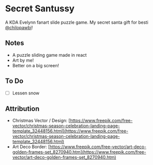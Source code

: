 # Secret Santussy

A KDA Evelynn fanart slide puzzle game. My secret santa gift for besti [@chilopawbi](https://www.twitter.com/chilopawbi)!

## Notes

- A puzzle sliding game made in react
- Art by me!
- Better on a big screen!

## To Do

- [ ] Lessen snow


## Attribution

- Christmas Vector / Design: [https://www.freepik.com/free-vector/christmas-season-celebration-landing-page-template_32448156.html](https://www.freepik.com/free-vector/christmas-season-celebration-landing-page-template_32448156.html)
- Art Deco Border: [https://www.freepik.com/free-vector/art-deco-golden-frames-set_8270940.htm](https://www.freepik.com/free-vector/art-deco-golden-frames-set_8270940.htm)